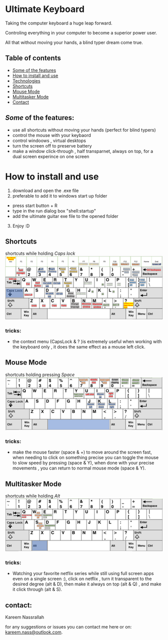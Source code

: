 # Ultimate Keyboard
Taking the computer keyboard a huge leap forward.

Controling everything in your computer to become a superior power user.

All that without moving your hands, a blind typer dream come true.


## Table of contents
* [Some of the features](#Some-of-the-features)
* [How to install and use](#How-to-install-and-use)
* [Technologies](#technologies)
* [Shortcuts](#Shortcuts)
* [Mouse Mode](#Mouse-Mode)
* [Multitasker Mode](#Multitasker-Mode)
* [Contact](#contact)



## *Some* of the features:
* use all shortcuts without moving your hands (perfect for blind typers)
* control the mouse with your keybaord
* control windoows , virtual desktops
* turn the screen off to preserve battery
* make a window click-through , half transparnet, always on top, for a dual screen experince on one screen


# How to install and use
1. download and open the .exe file 
2. preferable to add it to windows start up folder
  * press   start button + R
  * type in the run dialog box  "shell:startup"
  * add the ultimate guitar exe file to the opened folder
3. Enjoy :D

## Shortcuts

shortcuts while holding *Caps lock*
![alt text](https://github.com/kareemNass2357/UltimateKeyboard/blob/main/capslock.PNG?raw=true)

### tricks:
* the context menu (CapsLock & ? )is extremely useful when working with the keyboard only , it does the same effect as a mouse left click.


## Mouse Mode

shortcuts holding pressing *Space*
![alt text](https://github.com/kareemNass2357/UltimateKeyboard/blob/main/mouse%20mode.PNG?raw=true)


### tricks:
* make the mouse faster (space & +) to move around the screen fast, when needing to click on something precise you can toggle the mouse to slow speed by pressing (space & Y), when done with your precise movements , you can return to normal mouse mode (space & Y).

## Multitasker Mode

shortcuts while holding *Alt*
![alt text](https://github.com/kareemNass2357/UltimateKeyboard/blob/main/multitask%20mode.PNG?raw=true)

### tricks:
* Watching your favorite netflix series while still using full screen apps even on a single screen :), click on netflix , turn it transparent to the desired degree (alt & D), then make it always on top (alt & Q) , and make it click through (alt & S).

## contact:
Kareem Nassrallah

for any suggestions or issues you can contact me here or on: kareem.nass@outlook.com.
